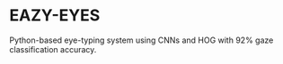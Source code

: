 # EAZY-EYES
Python-based eye-typing system using CNNs and HOG with 92% gaze classification accuracy.
